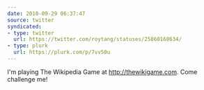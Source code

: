 ```yaml
---
date: 2010-09-29 06:37:47
source: twitter
syndicated:
- type: twitter
  url: https://twitter.com/roytang/statuses/25860168634/
- type: plurk
  url: https://plurk.com/p/7vv50u
---
```


I'm playing The Wikipedia Game at http://thewikigame.com. Come challenge me!